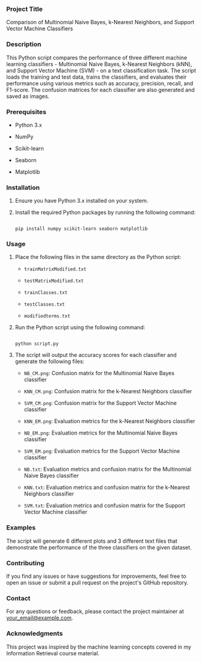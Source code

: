   

### Project Title 

Comparison of Multinomial Naive Bayes, k-Nearest Neighbors, and Support Vector Machine Classifiers 

  

### Description 

This Python script compares the performance of three different machine learning classifiers - Multinomial Naive Bayes, k-Nearest Neighbors (kNN), and Support Vector Machine (SVM) - on a text classification task. The script loads the training and test data, trains the classifiers, and evaluates their performance using various metrics such as accuracy, precision, recall, and F1-score. The confusion matrices for each classifier are also generated and saved as images. 

  

### Prerequisites 

- Python 3.x 

- NumPy 

- Scikit-learn 

- Seaborn 

- Matplotlib 

  

### Installation 

1. Ensure you have Python 3.x installed on your system. 

2. Install the required Python packages by running the following command: 

   ``` 

   pip install numpy scikit-learn seaborn matplotlib 

   ``` 

  

### Usage 

1. Place the following files in the same directory as the Python script: 

   - `trainMatrixModified.txt` 

   - `testMatrixModified.txt` 

   - `trainClasses.txt` 

   - `testClasses.txt` 

   - `modifiedterms.txt` 

2. Run the Python script using the following command: 

   ``` 

   python script.py 

   ``` 

3. The script will output the accuracy scores for each classifier and generate the following files: 

   - `NB_CM.png`: Confusion matrix for the Multinomial Naive Bayes classifier 

   - `KNN_CM.png`: Confusion matrix for the k-Nearest Neighbors classifier 

   - `SVM_CM.png`: Confusion matrix for the Support Vector Machine classifier 

   - `KNN_EM.png`: Evaluation metrics for the k-Nearest Neighbors classifier 

   - `NB_EM.png`: Evaluation metrics for the Multinomial Naive Bayes classifier 

   - `SVM_EM.png`: Evaluation metrics for the Support Vector Machine classifier 

   - `NB.txt`: Evaluation metrics and confusion matrix for the Multinomial Naive Bayes classifier 

   - `KNN.txt`: Evaluation metrics and confusion matrix for the k-Nearest Neighbors classifier 

   - `SVM.txt`: Evaluation metrics and confusion matrix for the Support Vector Machine classifier 

  

### Examples 

The script will generate 6 different plots and 3 different text files that demonstrate the performance of the three classifiers on the given dataset. 

  

### Contributing 

If you find any issues or have suggestions for improvements, feel free to open an issue or submit a pull request on the project's GitHub repository. 

  



  

### Contact 

For any questions or feedback, please contact the project maintainer at [your_email@example.com](srkprasadchangala@gmail.com). 

  

### Acknowledgments 

This project was inspired by the machine learning concepts covered in my Information Retrieval course material. 
